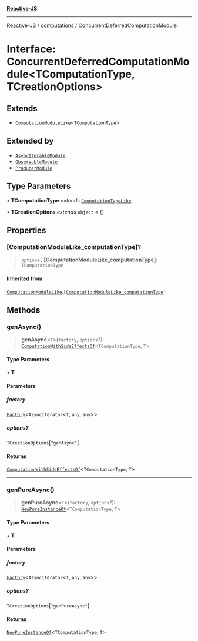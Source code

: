 [**Reactive-JS**](../../README.md)

***

[Reactive-JS](../../README.md) / [computations](../README.md) / ConcurrentDeferredComputationModule

# Interface: ConcurrentDeferredComputationModule\<TComputationType, TCreationOptions\>

## Extends

- [`ComputationModuleLike`](ComputationModuleLike.md)\<`TComputationType`\>

## Extended by

- [`AsyncIterableModule`](../AsyncIterable/interfaces/AsyncIterableModule.md)
- [`ObservableModule`](../Observable/interfaces/ObservableModule.md)
- [`ProducerModule`](../Producer/interfaces/ProducerModule.md)

## Type Parameters

• **TComputationType** *extends* [`ComputationTypeLike`](ComputationTypeLike.md)

• **TCreationOptions** *extends* `object` = \{\}

## Properties

### \[ComputationModuleLike\_computationType\]?

> `optional` **\[ComputationModuleLike\_computationType\]**: `TComputationType`

#### Inherited from

[`ComputationModuleLike`](ComputationModuleLike.md).[`[ComputationModuleLike_computationType]`](ComputationModuleLike.md#computationmodulelike_computationtype)

## Methods

### genAsync()

> **genAsync**\<`T`\>(`factory`, `options`?): [`ComputationWithSideEffectsOf`](../type-aliases/ComputationWithSideEffectsOf.md)\<`TComputationType`, `T`\>

#### Type Parameters

• **T**

#### Parameters

##### factory

[`Factory`](../../functions/type-aliases/Factory.md)\<`AsyncIterator`\<`T`, `any`, `any`\>\>

##### options?

`TCreationOptions`\[`"genAsync"`\]

#### Returns

[`ComputationWithSideEffectsOf`](../type-aliases/ComputationWithSideEffectsOf.md)\<`TComputationType`, `T`\>

***

### genPureAsync()

> **genPureAsync**\<`T`\>(`factory`, `options`?): [`NewPureInstanceOf`](../type-aliases/NewPureInstanceOf.md)\<`TComputationType`, `T`\>

#### Type Parameters

• **T**

#### Parameters

##### factory

[`Factory`](../../functions/type-aliases/Factory.md)\<`AsyncIterator`\<`T`, `any`, `any`\>\>

##### options?

`TCreationOptions`\[`"genPureAsync"`\]

#### Returns

[`NewPureInstanceOf`](../type-aliases/NewPureInstanceOf.md)\<`TComputationType`, `T`\>
